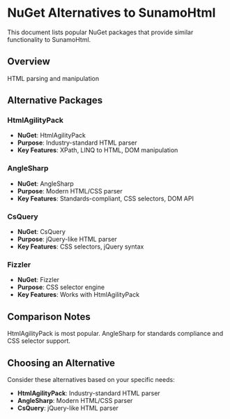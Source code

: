 # NuGet Alternatives to SunamoHtml

This document lists popular NuGet packages that provide similar functionality to SunamoHtml.

## Overview

HTML parsing and manipulation

## Alternative Packages

### HtmlAgilityPack
- **NuGet**: HtmlAgilityPack
- **Purpose**: Industry-standard HTML parser
- **Key Features**: XPath, LINQ to HTML, DOM manipulation

### AngleSharp
- **NuGet**: AngleSharp
- **Purpose**: Modern HTML/CSS parser
- **Key Features**: Standards-compliant, CSS selectors, DOM API

### CsQuery
- **NuGet**: CsQuery
- **Purpose**: jQuery-like HTML parser
- **Key Features**: CSS selectors, jQuery syntax

### Fizzler
- **NuGet**: Fizzler
- **Purpose**: CSS selector engine
- **Key Features**: Works with HtmlAgilityPack

## Comparison Notes

HtmlAgilityPack is most popular. AngleSharp for standards compliance and CSS selector support.

## Choosing an Alternative

Consider these alternatives based on your specific needs:
- **HtmlAgilityPack**: Industry-standard HTML parser
- **AngleSharp**: Modern HTML/CSS parser
- **CsQuery**: jQuery-like HTML parser
